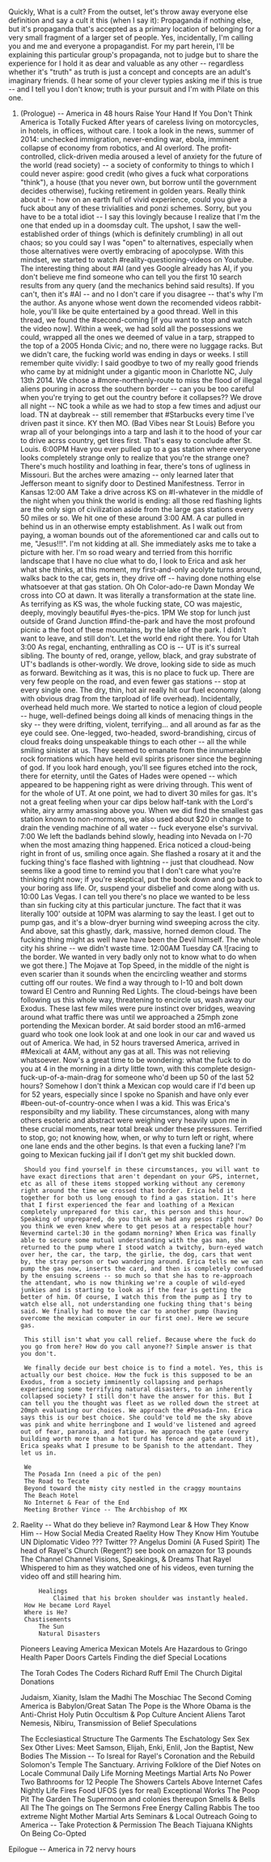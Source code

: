 Quickly, What is a cult?
From the outset, let's throw away everyone else definition and say a cult it this (when I say it): Propaganda if nothing else, but it's propaganda that's accepted as a primary location of belonging for a very small fragment of a larger set of people. Yes, incidentally, I'm calling you and me and everyone a propagandist. For my part herein, I'll be explaining this particular group's propaganda, not to judge but to share the experience for I hold it as dear and valuable as any other -- regardless whether it's "truth" as truth is just a concept and concepts are an adult's imaginary friends. (I hear some of your clever typies asking me if this is true -- and I tell you I don't know; truth is your pursuit and I'm with Pilate on this one.


1. (Prologue) -- America in 48 hours
	Raise Your Hand If You Don't Think America is Totally Fucked
		After years of careless living on motorcycles, in hotels, in offices, without care. I took a look in the news, summer of 2014: unchecked immigration, never-ending war, ebola, imminent collapse of economy from robotics, and AI overlord. The profit-controlled, click-driven media aroused a level of anxiety for the future of the world (read society) -- a society of conformity to things to which I could never aspire: good credit (who gives a fuck what corporations "think"), a house (that you never own, but borrow until the government decides otherwise), fucking retirement in golden years. Really think about it -- how on an earth full of vivid experience, could you give a fuck about any of these trivialities and ponzi schemes. Sorry, but you have to be a total idiot -- I say this lovingly because I realize that I'm the one that ended up in a doomsday cult. 
		The upshot, I saw the well-established order of things (which is definitely crumbling) in all out chaos; so you could say I was "open" to alternatives, especially when those alternatives were overtly embracing of apocolypse.
		With this mindset, we started to watch #reality-questioning-videos on Youtube. The interesting thing about #AI (and yes Google already has AI, if you don't believe me find someone who can tell you the first 10 search results from any query (and the mechanics behind said results).
			If you can't, then it's #AI -- and no I don't care if you disagree -- that's why I'm the author.
		As anyone whose went down the recomended videos rabbit-hole, you'll like be quite entertained by a good thread. Well in this thread, we found the #second-coming [if you want to stop and watch the video now]. 
		Within a week, we had sold all the possessions we could, wrapped all the ones we deemed of value in a tarp, strapped to the top of a 2005 Honda Civic; and no, there were no luggage racks. But we didn't care, the fucking world was ending in days or weeks. I still remember quite vividly: I said goodbye to two of my really good friends who came by at midnight under a gigantic moon in Charlotte NC, July 13th 2014. We chose a #more-northenly-route to miss the flood of illegal aliens pouring in across the southern border -- can you be too careful when you're trying to get out the country before it collapses?? We drove all night -- NC took a while as we had to stop a few times and adjust our load. TN at daybreak -- still remember that #Starbucks every time I've driven past it since. KY then MO.
	(Bad Vibes near St Louis)
		Before you wrap all of your belongings into a tarp and lash it to the hood of your car to drive acrss country, get tires first. That's easy to conclude after St. Louis.
		6:00PM
		Have you ever pulled up to a gas station where everyone looks completely strange only to realize that you're the strange one? There's much hostility and loathing in fear, there's tons of ugliness in Missouri. But the arches were amazing -- only learned later that Jefferson meant to signify door to Destined Manifestness.
	Terror in Kansas
		12:00 AM
		Take a drive across KS on #I-whatever in the middle of the night when you think the world is ending: all those red flashing lights are the only sign of civilization aside from the large gas stations every 50 miles or so. We hit one of these around 3:00 AM. A car pulled in behind us in an otherwise empty establishment. As I walk out from paying, a woman bounds out of the aforementioned car and calls out to me, "Jesus!!!". I'm not kidding at all. She immediately asks me to take a picture with her. I'm so road weary and terried from this horrific landscape that I have no clue what to do, I look to Erica and ask her what she thinks, at this moment, my first-and-only acolyte turns around, walks back to the car, gets in, they drive off -- having done nothing else whatsoever at that gas station.
	Oh Oh Color-ado-re
		Dawn Monday
		We cross into CO at dawn. It was literally a transformation at the state line. As terrifying as KS was, the whole fucking state, CO was majestic, deeply, movingly beautiful #yes-the-pics.
		1PM
		We stop for lunch just outside of Grand Junction #find-the-park and have the most profound picnic a the foot of these mountains, by the lake of the park. I didn't want to leave, and still don't. Let the world end right there.
	You for Utah
		3:00
		As regal, enchanting, enthralling as CO is -- UT is it's surreal sibling. The bounty of red, orange, yellow, black, and gray substrate of UT's badlands is other-wordly. We drove, looking side to side as much as forward. Bewitching as it was, this is no place to fuck up. There are very few people on the road, and even fewer gas stations -- stop at every single one. The dry, thin, hot air really hit our fuel economy (along with obvious drag from the tarpload of life overhead). Incidentally, overhead held much more. We started to notice a legion of cloud people -- huge, well-defined beings doing all kinds of menacing things in the sky -- they were drifting, violent, terrifying... and all around as far as the eye could see. One-legged, two-headed, sword-brandishing, circus of cloud freaks doing unspeakable things to each other -- all the while smiling sinister at us. They seemed to emanate from the innumerable rock formations which have held evil spirits prisoner since the beginning of god. If you look hard enough, you'll see figures etched into the rock, there for eternity, until the Gates of Hades were opened -- which appeared to be happening right as were driving through. This went of for the whole of UT. At one point, we had to divert 30 miles for gas. It's not a great feeling when your car dips below half-tank with the Lord's white, airy army amassing above you. When we did find the smallest gas station known to non-mormons, we also used about $20 in change to drain the vending machine of all water -- fuck everyone else's survival.
		7:00
		We left the badlands behind slowly, heading into Nevada on I-70 when the most amazing thing happened. Erica noticed a cloud-being right in front of us, smiling once again. She flashed a rosary at it and the fucking thing's face flashed with lightning -- just that cloudhead. Now seems like a good time to remind you that I don't care what you're thinking right now; if you're skeptical, put the book down and go back to your boring ass life. Or, suspend your disbelief and come along with us.
		10:00
		Las Vegas. I can tell you there's no place we wanted to be less than sin fucking city at this particular juncture. The fact that it was literally 100' outside at 10PM was alarming to say the least. I get out to pump gas, and it's a blow-dryer burning wind sweeping across the city. And above, sat this ghastly, dark, massive, horned demon cloud. The fucking thing might as well have have been the Devil himself. The whole city his shrine -- we didn't waste time.
		12:00AM Tuesday
		CA
		![racing to the border. We wanted in very badly only not to know what to do when we got there.]
		The Mojave at Top Speed, in the middle of the night is even scarier than it sounds when the encircling weather and storms cutting off our routes. We find a way through to I-10 and bolt down toward El Centro and Running Red Lights. The cloud-beings have been following us this whole way, threatening to encircle us, wash away our Exodus. These last few miles were pure instinct over bridges, weaving around what traffic there was until we approached a 25mph zone portending the Mexican border. At said border stood an m16-armed guard who took one look look at and one look in our car and waved us out of America.
		We had, in 52 hours traversed America, arrived in #Mexicali at 4AM, without any gas at all. This was not relieving whatsoever. Now's a great time to be wondering: what the fuck to do you at 4 in the morning in a dirty little town, with this complete design-fuck-up-of-a-main-drag for someone who'd been up 50 of the last 52 hours? Somehow I don't think a Mexican cop would care if I'd been up for 52 years, especially since I spoke no Spanish and have only ever #been-out-of-country-once when I was a kid. This was Erica's responsibilty and my liability. These circumstances, along with many others esoteric and abstract were weighing very heavily upon me in these crucial moments, near total break under these pressures. Terrified to stop, go; not knowing how, when, or why to turn left or right, where one lane ends and the other begins. Is that even a fucking lane? I'm going to Mexican fucking jail if I don't get my shit buckled down. 

		Should you find yourself in these circumstances, you will want to have exact directions that aren't dependant on your GPS, internet, etc as all of these items stopped working without any ceremony right around the time we crossed that border. Erica held it together for both us long enough to find a gas station. It's here that I first experienced the fear and loathing of a Mexican completely unprepared for this car, this person and this hour. Speaking of unprepared, do you think we had any pesos right now? Do you think we even knew where to get pesos at a respectable hour? Nevermind cartel:30 in the godamn morning? When Erica was finally able to secure some mutual understanding with the gas man, she returned to the pump where I stood watch a twitchy, burn-eyed watch over her, the car, the tarp, the girlie, the dog, cars that went by, the stray person or two wandering around. Erica tells me we can pump the gas now, inserts the card, and then is completely confused by the ensuing screens -- so much so that she has to re-approach the attendant, who is now thinking we're a couple of wild-eyed junkies and is starting to look as if the fear is getting the better of him. Of course, I watch this from the pump as I try to watch else all, not understanding one fucking thing that's being said. We finally had to move the car to another pump (having overcome the mexican computer in our first one). Here we secure gas. 

		This still isn't what you call relief. Because where the fuck do you go from here? How do you call anyone?? Simple answer is that you don't.

		We finally decide our best choice is to find a motel. Yes, this is actually our best choice. How the fuck is this supposed to be an Exodus, from a society imminently collapsing and perhaps experiencing some terrifying natural disasters, to an inherently collapsed society? I still don't have the answer for this. But I can tell you the thought was fleet as we rolled down the street at 20mph evaluating our choices. We approach the #Posada-Inn. Erica says this is our best choice. She could've told me the sky above was pink and white herringbone and I would've listened and agreed out of fear, paranoia, and fatigue. We approach the gate (every building worth more than a hot turd has fence and gate around it), Erica speaks what I presume to be Spanish to the attendant. They let us in. 

		We 
		The Posada Inn (need a pic of the pen)
		The Road to Tecate
		Beyond toward the misty city nestled in the craggy mountains
		The Beach Hotel
		No Internet & Fear of the End
		Meeting Brother Vince -- The Archbishop of MX
2. Raelity -- What do they believe in?
	Raymond Lear & How They Know Him -- How Social Media Created Raelity
		How They Know Him
			Youtube
				UN Diplomatic Video
				???
			Twitter
				??
			Angelus Domini (A Fused Spirit)
				The head of Rayel's Church (Regent?)
				see book on amazon for 13 pounds
			The Channel Channel
				Visions, Speakings, & Dreams
					That Rayel Whispered to him as they watched one of his videos, even turning the video off and still hearing him.

			Healings
				Claimed that his broken shoulder was instantly healed.
		How He became Lord Rayel
		Where is He?
		Chastisements
			The Sun
			Natural Disasters
	Pioneers
		Leaving America
		Mexican Motels Are Hazardous to Gringo Health
			Paper Doors
			Cartels
		Finding the dief
			Special Locations

	The Torah Codes
		The Coders
			Richard Ruff
			Emil 
	The Church
		Digital
		Donations

	Judaism, Xianity, Islam
		the Madhi
		The Moschiac
		The Second Coming
	America is Babylon/Great Satan
	The Pope is the Whore
	Obama is the Anti-Christ
	Holy Putin
	Occultism & Pop Culture
		Ancient Aliens
		Tarot
		Nemesis, Nibiru, 
	Transmission of Belief
	Speculations

	The Ecclesiastical Structure
	The Garments
	The Eschatology
	Sex Sex Sex
	Other Lives: Meet Samson, Elijah, Enki, Enlil, Jon the Baptist, 
	New Bodies
	The Mission -- To Isreal for Rayel's Coronation and the Rebuild Solomon's Temple
The Sanctuary.
	Arriving
	Folklore of the Dief
	Notes on Locale
	Communal
	Daily Life
		Morning Meetings
		Martial Arts
		No Power
		Two Bathrooms for 12 People
		The Showers
		Cartels Above
		Internet Cafes
	Nightly Life
		Fires
		Food
		UFOS (yes for real)
	Exceptional Works
		The Poop Pit
		The Garden
		The Supermoon and colonies thereupon
	Smells & Bells
	All The 
The goings on
	The Sermons
	Free Energy
	Calling Rabbis
	The too extreme Night Mother
	Martial Arts
	Seminars & Local Outreach
	Going to America -- Take Protection & Permission
	The Beach
	Tiajuana KNights
On Being Co-Opted

Epilogue -- America in 72 nervy hours
